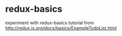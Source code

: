 # redux-basics
experiment with redux-basics tutorial from http://redux.js.org/docs/basics/ExampleTodoList.html
